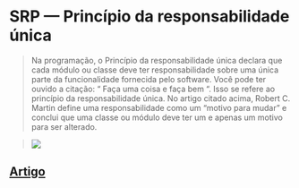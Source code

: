 # SRP — Princípio da responsabilidade única
 
>Na programação, o Princípio da responsabilidade única declara que cada módulo ou classe deve ter responsabilidade sobre uma única parte da funcionalidade fornecida pelo software.
Você pode ter ouvido a citação: “ Faça uma coisa e faça bem “.
Isso se refere ao princípio da responsabilidade única.
No artigo citado acima, Robert C. Martin define uma responsabilidade como um “motivo para mudar” e conclui que uma classe ou módulo deve ter um e apenas um motivo para ser alterado.

><img src="https://miro.medium.com/max/770/1*lti3X2lRNCKOEjNz45h8Lw.png"></img>

## <a href="https://medium.com/xp-inc/os-princ%C3%ADpios-do-solid-srp-princ%C3%ADpio-da-responsabilidade-%C3%BAnica-7897c55694fe">Artigo </a>

